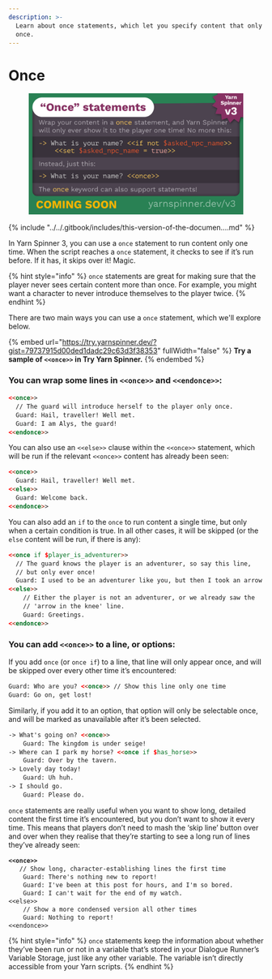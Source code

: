 ```yaml
---
description: >-
  Learn about once statements, which let you specify content that only runs
  once.
---
```


# Once

<figure><img src="../../.gitbook/assets/Once Statements.png" alt=""><figcaption></figcaption></figure>

{% include "../../.gitbook/includes/this-version-of-the-documen....md" %}

In Yarn Spinner 3, you can use a `once` statement to run content only one time. When the script reaches a `once` statement, it checks to see if it’s run before. If it has, it skips over it! Magic.

{% hint style="info" %}
`once` statements are great for making sure that the player never sees certain content more than once. For example, you might want a character to never introduce themselves to the player twice.
{% endhint %}

There are two main ways you can use a `once` statement, which we'll explore below.&#x20;

{% embed url="https://try.yarnspinner.dev/?gist=79737915d00ded1dadc29c63d3f38353" fullWidth="false" %}
**Try a sample of `<<once>>` in Try Yarn Spinner.**
{% endembed %}

### You can wrap some lines in `<<once>>` and `<<endonce>>`:

```html
<<once>>
  // The guard will introduce herself to the player only once. 
  Guard: Hail, traveller! Well met.
  Guard: I am Alys, the guard!
<<endonce>>
```

You can also use an `<<else>>` clause within the `<<once>>` statement, which will be run if the relevant `<<once>>` content has already been seen:

```html
<<once>>
  Guard: Hail, traveller! Well met.
<<else>>
  Guard: Welcome back.
<<endonce>>
```

You can also add an `if` to the `once` to run content a single time, but only when a certain condition is true. In all other cases, it will be skipped (or the `else` content will be run, if there is any):

```html
<<once if $player_is_adventurer>>
  // The guard knows the player is an adventurer, so say this line, 
  // but only ever once!
  Guard: I used to be an adventurer like you, but then I took an arrow in the knee.
<<else>>
	// Either the player is not an adventurer, or we already saw the 
	// 'arrow in the knee' line.
	Guard: Greetings.
<<endonce>>
```

### You can add `<<once>>` to a line, or options:

If you add `once` (or `once if`) to a line, that line will only appear once, and will be skipped over every other time it’s encountered:

```html
Guard: Who are you? <<once>> // Show this line only one time
Guard: Go on, get lost!
```

Similarly, if you add it to an option, that option will only be selectable once, and will be marked as unavailable after it’s been selected.

```html
-> What's going on? <<once>>
	Guard: The kingdom is under seige!
-> Where can I park my horse? <<once if $has_horse>>
	Guard: Over by the tavern.
-> Lovely day today!
	Guard: Uh huh.
-> I should go.
	Guard: Please do.
```

`once` statements are really useful when you want to show long, detailed content the first time it’s encountered, but you don’t want to show it every time. This means that players don’t need to mash the ‘skip line’ button over and over when they realise that they’re starting to see a long run of lines they’ve already seen:

<pre class="language-html"><code class="lang-html"><strong>&#x3C;&#x3C;once>>
</strong>	// Show long, character-establishing lines the first time
	Guard: There's nothing new to report!
	Guard: I've been at this post for hours, and I'm so bored.
	Guard: I can't wait for the end of my watch.
&#x3C;&#x3C;else>>
	// Show a more condensed version all other times
	Guard: Nothing to report!
&#x3C;&#x3C;endonce>>
</code></pre>

{% hint style="info" %}
`once` statements keep the information about whether they’ve been run or not in a variable that’s stored in your Dialogue Runner’s Variable Storage, just like any other variable. The variable isn’t directly accessible from your Yarn scripts.
{% endhint %}

